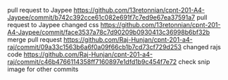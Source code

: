 pull request to Jaypee https://github.com/13retonnian/cpnt-201-A4-Jaypee/commit/b742c392cce61c082e691f7c7ed9e67ea37591a7
pull request to Jaypee changed css https://github.com/13retonnian/cpnt-201-A4-Jaypee/commit/face3537a78c7d90209b0930413c36998b6bf32b
merge pull request https://github.com/Raj-Hunjan/cpnt-201-a4-raj/commit/09a33c1563b6a6f0a09f66cb1b7cd73cf729d253
changed rajs code https://github.com/Raj-Hunjan/cpnt-201-a4-raj/commit/c46b4766114358ff7160897e1dfd1b9c454f7e72
check snip image for other commits